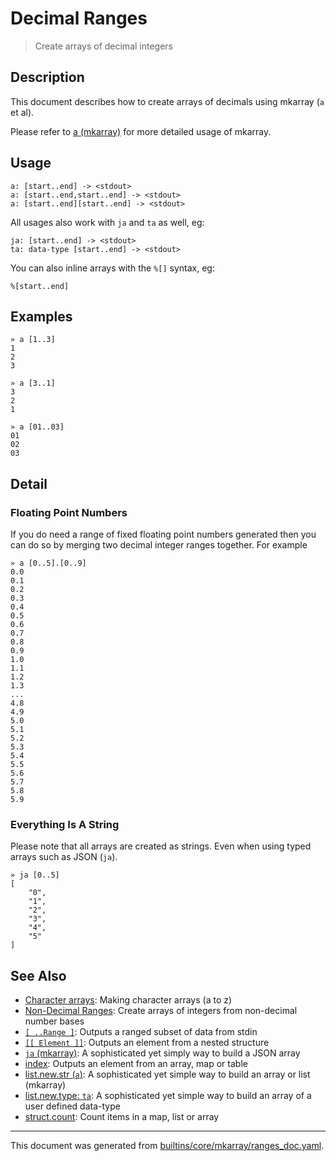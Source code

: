 # Decimal Ranges

> Create arrays of decimal integers

## Description

This document describes how to create arrays of decimals using mkarray (`a` et
al).

Please refer to [a (mkarray)](../commands/a.md) for more detailed usage of mkarray.

## Usage

```
a: [start..end] -> <stdout>
a: [start..end,start..end] -> <stdout>
a: [start..end][start..end] -> <stdout>
```

All usages also work with `ja` and `ta` as well, eg:

```
ja: [start..end] -> <stdout>
ta: data-type [start..end] -> <stdout>
```

You can also inline arrays with the `%[]` syntax, eg:

```
%[start..end]
```

## Examples

```
» a [1..3]
1
2
3
```

```
» a [3..1]
3
2
1
```

```
» a [01..03]
01
02
03
```

## Detail

### Floating Point Numbers

If you do need a range of fixed floating point numbers generated then you can
do so by merging two decimal integer ranges together. For example

```
» a [0..5].[0..9]
0.0
0.1
0.2
0.3
0.4
0.5
0.6
0.7
0.8
0.9
1.0
1.1
1.2
1.3
...
4.8
4.9
5.0
5.1
5.2
5.3
5.4
5.5
5.6
5.7
5.8
5.9
```

### Everything Is A String

Please note that all arrays are created as strings. Even when using typed
arrays such as JSON (`ja`).

```
» ja [0..5]
[
    "0",
    "1",
    "2",
    "3",
    "4",
    "5"
] 
```

## See Also

* [Character arrays](../mkarray/character.md):
  Making character arrays (a to z)
* [Non-Decimal Ranges](../mkarray/non-decimal.md):
  Create arrays of integers from non-decimal number bases
* [`[ ..Range ]`](../parser/range.md):
  Outputs a ranged subset of data from stdin
* [`[[ Element ]]`](../parser/element.md):
  Outputs an element from a nested structure
* [`ja` (mkarray)](../commands/ja.md):
  A sophisticated yet simply way to build a JSON array
* [index](../parser/item-index.md):
  Outputs an element from an array, map or table
* [list.new.str (`a`)](../commands/a.md):
  A sophisticated yet simple way to build an array or list (mkarray)
* [list.new.type: `ta`](../commands/ta.md):
  A sophisticated yet simple way to build an array of a user defined data-type
* [struct.count](../commands/count.md):
  Count items in a map, list or array

<hr/>

This document was generated from [builtins/core/mkarray/ranges_doc.yaml](https://github.com/lmorg/murex/blob/master/builtins/core/mkarray/ranges_doc.yaml).